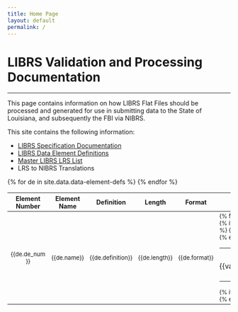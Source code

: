 ```yaml
---
title: Home Page
layout: default
permalink: /
---
```


# LIBRS Validation and Processing Documentation
____

This page contains information on how LIBRS Flat Files should be processed and generated for use in submitting data to the State of Louisiana, and subsequently the FBI via NIBRS. 

This site contains the following information:
- <a href="./librs-spec">LIBRS Specification Documentation</a>
- <a href="./data-elements2">LIBRS Data Element Definitions</a>
- <a href="./lrs-master-list">Master LIBRS LRS List</a>
- LRS to NIBRS Translations
  

<table>
<thead style="font-size: 14px;">
	<tr>
		<th style="max-width:80px;text-align: center;">Element Number</th>
		<th>Element Name</th>
		<th>Definition</th>
		<th style="text-align: center;">Length</th>
		<th style="text-align: center;">Format</th>
		<th>Values</th>
		<th>Comments</th>
	</tr>
    </thead>
    <tbody style="font-size: 13px;">
{% for de in site.data.data-element-defs %}
	<tr>
		<td style="max-width:80px;text-align: center;">{{de.de_num}}</td>
		<td>{{de.name}}</td>
		<td>{{de.definition}}</td>
		<td style="text-align: center;">{{de.length}}</td>
		<td style="text-align: center;">{{de.format}}</td>
        <td style="min-width: 250px">
			{% for subsection in de.subsection %}
				<table class="subtable">
				{% if subsection.title != "" %}<th colspan="3">{{subsection.title}}</th> {% endif %}
					{% for values in subsection.values %}
					<tr>
            			<td style="vertical-align: top; text-align: right; padding-left:0px; padding-right:0px; white-space: nowrap; min-width: 25px">{{values.code}}</td>
						<td style="vertical-align: top; padding-left:0px; padding-right:0px;">&nbsp;-&nbsp;</td>
            		    <td style="vertical-align: top; padding-left:0px;">{{values.desc}}</td>
            		</tr>
					{% endfor %}
				</table>
			{% if forloop.last == false %}<br>{% endif %}
        	{% endfor %}
		</td>
        <td style="min-width: 300px">{{de.comment}}</td>
    </tr>
{% endfor %}
</tbody>
</table>